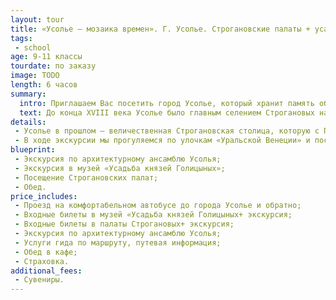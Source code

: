 ```yaml
---
layout: tour
title: «Усолье – мозаика времен». Г. Усолье. Строгановские палаты + усадьба Голицыных
tags:
 - school
age: 9-11 классы
tourdate: по заказу
image: TODO
length: 6 часов
summary:
  intro: Приглашаем Вас посетить город Усолье, который хранит память об известном роде Строгановых.
  text: До конца XVIII века Усолье было главным селением Строгановых на Каме. В 1895 г. здесь насчитывалось 40 соляных варниц, на которых работали до 800 человек. В Старом Усолье, на одном из островов, сосредоточены основные и наиболее ценные памятники архитектуры – федерального и регионального значения – всего более сорока.  Здесь находится Строгановский архитектурный ансамбль XVII-XIX вв.
details:
 - Усолье в прошлом – величественная Строгановская столица, которую с Петербургом и с Венецией объединяет единство архитектуры и и водного пространства. Поэтому поговорка «Усолье град – Петербургу брат» совсем не случайна.
 - В ходе экскурсии мы прогуляемся по улочкам «Уральской Венеции» и посетим музей «Усадьба князей Голицыных». В музее сохранились настоящие интерьеры усадьбы, которые воссоздают атмосферу того времени и рассказывают об истории и культуре с. Новое Усолье.
blueprint:
 - Экскурсия по архитектурному ансамблю Усолья;
 - Экскурсия в музей «Усадьба князей Голицыных»;
 - Посещение Строгановских палат;
 - Обед.
price_includes:
 - Проезд на комфортабельном автобусе до города Усолье и обратно;
 - Входные билеты в музей «Усадьба князей Голицыных+ экскурсия;
 - Входные билеты в палаты Строгановых+ экскурсия;
 - Экскурсия по архитектурному ансамблю Усолья;
 - Услуги гида по маршруту, путевая информация;
 - Обед в кафе;
 - Страховка.
additional_fees:
 - Сувениры.
---
```

